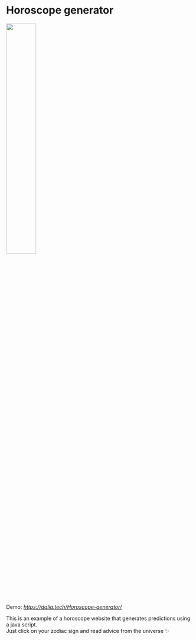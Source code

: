 # Horoscope generator

<img src="https://user-images.githubusercontent.com/119595939/210087340-482a6b7a-7457-4ef9-bc06-d7d99f31b5c2.JPG" width=40% height=40%>

Demo: *https://dalia.tech/Horoscope-generator/*

This is an example of a horoscope website that generates predictions using a java script.  
Just click on your zodiac sign and read advice from the universe ✨
